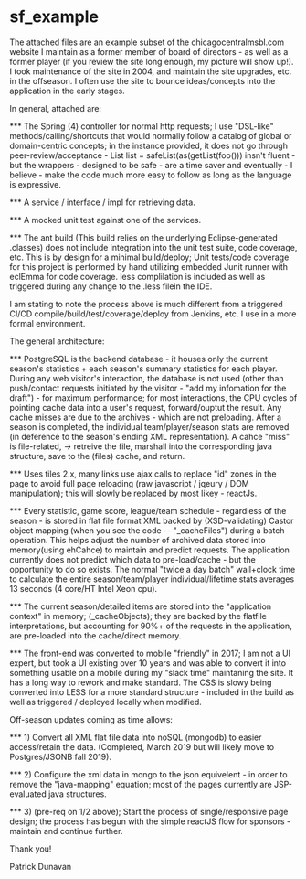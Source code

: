 # sf_example


The attached files are an example subset of the chicagocentralmsbl.com website I maintain as a former member of board of directors - as well as a former player (if you review the site long enough, my picture will show up!).  I took maintenance of the site in 2004, and maintain the site upgrades, etc. in the offseason.  I often use the site to bounce ideas/concepts into the application in the early stages.


In general, attached are: 

*** The Spring (4) controller for normal http requests;  I use "DSL-like" methods/calling/shortcuts that would normally follow a catalog of global or domain-centric concepts; in the instance provided, it does not go through peer-review/acceptance  - List<String> list = safeList(as(getList(foo())) insn't fluent - but the wrappers - designed to be safe - are a time saver and eventually - I believe - make the code much more easy to follow as long as the language is expressive.

*** A service / interface / impl for retrieving data.

*** A mocked unit test against one of the services.

*** The ant build (This build relies on the underlying Eclipse-generated .classes) does not include integration into the unit test suite, code coverage, etc.  This is by design for a minimal build/deploy; Unit tests/code coverage for this project is performed by hand utilizing embedded Junit runner with eclEmma for code coverage.  less complilation is included as well as triggered during any change to the .less filein the IDE.

I am stating to note the process above is much different from a triggered CI/CD compile/build/test/coverage/deploy from Jenkins, etc.  I use in a more formal environment.  


The general architecture:

*** PostgreSQL is the backend database - it houses only the current season's statistics + each season's summary statistics for each player. During any web visitor's interaction, the database is not used (other than push/contact requests initiated by the visitor - "add my infomation for the draft") - for maximum performance; for most interactions, the CPU cycles of pointing cache data into a user's request, forward/ouptut the result.  Any cache misses are due to the archives - which are not preloading.  After a season is completed, the individual team/player/season stats are removed (in deference to the season's ending XML representation).  A cahce "miss" is file-related, -> retreive the file, marshall into the corresponding java structure, save to the (files) cache, and return.

*** Uses tiles 2.x, many links use ajax calls to replace "id" zones in the page to avoid full page reloading (raw javascript / jqeury / DOM manipulation); this will slowly be replaced by most likey - reactJs.

*** Every statistic, game score, league/team schedule - regardless of the season - is stored in flat file format XML backed by (XSD-validating) Castor object mapping (when you see the code -- "_cacheFiles") during a batch operation.  This helps adjust the number of archived data stored into memory(using ehCahce) to maintain and predict requests.  The application currently does not predict which data to pre-load/cache - but the opportunity to do so exists.  The normal "twice a day batch" wall+clock time to calculate the entire season/team/player individual/lifetime stats averages 13 seconds (4 core/HT Intel Xeon cpu).

*** The current season/detailed items are stored into the "application context" in memory; (_cacheObjects);  they are backed by the flatfile interpretations, but accounting for 90%+ of the requests in the application, are pre-loaded into the cache/direct memory. 

*** The front-end was converted to mobile "friendly" in 2017; I am not a UI expert, but took a UI existing over 10 years and was able to convert it into something usable on a mobile during my "slack time" maintaning the site.  It has a long way to rework and make standard.  The CSS is slowy being converted into LESS for a more standard structure - included in the build as well as triggered / deployed locally when modified.


Off-season updates coming as time allows: 

*** 1) Convert all XML flat file data into noSQL (mongodb) to easier access/retain the data.  (Completed, March 2019 but will likely move to Postgres/JSONB fall 2019).

*** 2) Configure the xml data in mongo to the json equivelent - in order to remove the "java-mapping" equation; most of the pages currently are JSP-evaluated java structures.

*** 3) (pre-req on 1/2 above); Start the process of single/responsive page design; the process has begun with the simple reactJS flow for sponsors - maintain and continue further.




Thank you! 

Patrick Dunavan

